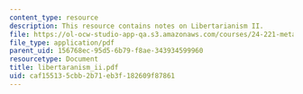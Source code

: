 ```yaml
---
content_type: resource
description: This resource contains notes on Libertarianism II.
file: https://ol-ocw-studio-app-qa.s3.amazonaws.com/courses/24-221-metaphysics-free-will-fall-2004/caf155135cbb2b71eb3f182609f87861_libertaranism_ii.pdf
file_type: application/pdf
parent_uid: 156768ec-95d5-6b79-f8ae-343934599960
resourcetype: Document
title: libertaranism_ii.pdf
uid: caf15513-5cbb-2b71-eb3f-182609f87861
---
```

